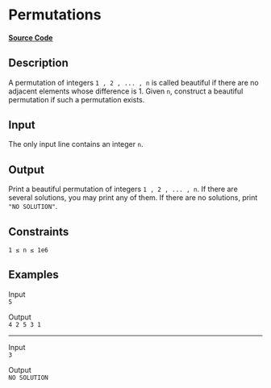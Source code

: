 # Permutations

#### [Source Code](https://github.com/beephsupreme/cses-rust/blob/master/src/solutions/permutations.rs)

## Description

A permutation of integers `1 , 2 , ... , n` is called beautiful if there are no adjacent elements whose difference is 1.
Given `n`, construct a beautiful permutation if such a permutation exists.

## Input

The only input line contains an integer `n`.

## Output

Print a beautiful permutation of integers `1 , 2 , ... , n`. If there are several solutions, you may print any of them.
If there are no solutions, print `"NO SOLUTION"`.

## Constraints

`1 ≤ n ≤ 1e6`

## Examples

Input  
`5`

Output  
`4 2 5 3 1`

---

Input  
`3`

Output  
`NO SOLUTION`
